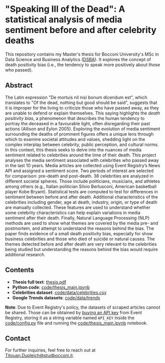 # "Speaking Ill of the Dead": A statistical analysis of media sentiment before and after celebrity deaths

This repository contains my Master's thesis for Bocconi University's MSc in Data Science and Business Analytics ([DSBA](https://www.unibocconi.it/en/programs/master-science/data-science-and-business-analytics)). It explores the concept of death positivity bias (i.e., the tendency to speak more positively about those who passed).


## Abstract

The Latin expression "De mortuis nil nisi bonum dicendum est", which translates to "Of the dead, nothing but good should be said", suggests that it is improper for the living to criticize those who have passed away, as they are unable to defend or explain themselves. This saying highlights the _death positivity bias_, a phenomenon that describes the human tendency to portray the deceased in a favourable light, often disregarding their past actions (Allison and Eylon 2005). Exploring the evolution of media sentiment surrounding the deaths of prominent figures offers a unique lens through which to examine societal attitudes and values, shedding light on the complex interplay between celebrity, public perception, and cultural norms. In this context, this thesis seeks to delve into the nuances of media sentiment related to celebrities around the time of their death. This project analyses the media sentiment associated with celebrities who passed away in the last 10 years. Media articles are collected using Event Registry’s News API and assigned a sentiment score. Two periods of interest are selected for comparison: pre-death and post-death. 38 celebrities are analyzed in different societal spheres. Those include politicians, musicians, and athletes among others (e.g., Italian politician Silvio Berlusconi, American basketball player Kobe Bryant). Statistical tests are computed to test for differences in sentiment between before and after death. Additional characteristics of the celebrities including gender, age at death, industry, origin, or type of death are manually collected. These features are used to understand whether some celebrity characteristics can help explain variations in media sentiment after their death. Finally, Natural Language Processing (NLP) methods are used to show what themes are covered by the media pre- and postmortem, and attempt to understand the reasons behind the bias. The paper finds evidence of a small death positivity bias, especially for show business celebrities and those who died of suicide or natural causes. The themes detected before and after death are very relevant to the celebrities being studied but understanding the reasons behind the bias would require additional research.


## Contents

- **Thesis full text**: [thesis.pdf](./thesis.pdf)
- **Python code**: [code/thesis_main.ipynb](./code/thesis_main.ipynb)
- **Celebrities dataset**: [code/data/celebrities.csv](./code/data/celebrities.csv)
- **Google Trends datasets**: [code/data/trends](./code/data/trends)

**Note**: Due to Event Registry's policy, the datasets of scraped articles cannot be shared. Those can be obtained by [buying an API key](https://www.newsapi.ai/) from Event Registry, storing it as a string variable named `API_KEY` inside the [code/config.py](./code/config.py) file and running the [code/thesis_main.ipynb](./code/thesis_main.ipynb) notebook.


## Contact

For further inquiries, feel free to reach out at [Titouan.Dupleich@studbocconi.it](mailto:Titouan.Dupleich@studbocconi.it).
